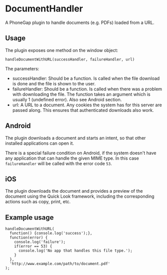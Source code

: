 # DocumentHandler

A PhoneGap plugin to handle documents (e.g. PDFs) loaded from a URL. 

## Usage

The plugin exposes one method on the window object: 

    handleDocumentWithURL(successHandler, failureHandler, url)

The parameters: 

* successHandler: Should be a function. Is called when the file download is done and the file is shown to the user. 
* failureHandler: Should be a function. Is called when there was a problem with downloading the file. 
The function takes an argument which is usually 1 (undefined error). Also see Android section.
* url: A URL to a document. Any cookies the system has for this server are passed along. This ensures that authenticated downloads also work. 

## Android

The plugin downloads a document and starts an intent, so that other installed applications can open it.

There is a special failure condition on Android, if the system doesn't have any application that can handle the given MIME type. In this case `failureHandler` will be called with the error code `53`. 

## iOS

The plugin downloads the document and provides a preview of the document using the Quick Look framework,
including the corresponding actions such as copy, print, etc.

## Example usage

    handleDocumentWithURL(
      function() {console.log('success');},
      function(error) {
        console.log('failure');
        if(error == 53) {
          console.log('No app that handles this file type.');
        }
      }, 
      'http://www.example.com/path/to/document.pdf'
    );
